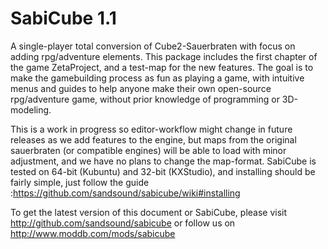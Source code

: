 SabiCube 1.1
============

A single-player total conversion of Cube2-Sauerbraten with focus on adding rpg/adventure elements.
This package includes the first chapter of the game ZetaProject, and a test-map for the new features.
The goal is to make the gamebuilding process as fun as playing a game, with intuitive menus and guides
to help anyone make their own open-source rpg/adventure game, without prior knowledge of programming or 3D-modeling.

This is a work in progress so editor-workflow might change in future releases as we add features to the engine, but
maps from the original sauerbraten (or compatible engines) will be able to load with minor adjustment, and we have
no plans to change the map-format. SabiCube is tested on 64-bit (Kubuntu) and 32-bit (KXStudio), and installing should be fairly simple, just follow the guide :https://github.com/sandsound/sabicube/wiki#installing

To get the latest version of this document or SabiCube, please visit http://github.com/sandsound/sabicube
or follow us on http://www.moddb.com/mods/sabicube